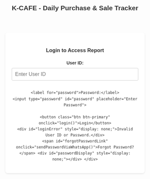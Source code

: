<!DOCTYPE html>
<html lang="en">
<head>
  <meta charset="UTF-8">
  <meta name="viewport" content="width=device-width, initial-scale=1.0">
  <title>K-CAFE Daily Report</title>
  <style>
    body {
      font-family: Arial, sans-serif;
      direction: ltr;
      background-image: url('https://i.postimg.cc/gjGgkCY3/Brown-Coffee-Shop-Logo.png');
      background-size: cover;
      background-repeat: no-repeat;
      background-attachment: fixed;
      background-position: center;
      padding: 10px; /* Reduced padding for mobile */
      line-height: 1.6;
      color: #333;
    }
    .header-container {
        display: flex;
        flex-direction: column; /* Stack elements vertically on small screens */
        align-items: center;
        margin-bottom: 20px;
        text-align: center; /* Center text in the header */
    }
    h2 {
      text-align: center;
      color: #333;
      margin: 0 0 10px 0; /* Adjusted margin */
      text-shadow: 1px 1px 2px rgba(255,255,255,0.7);
      flex-grow: 1;
      width: 100%; /* Full width on small screens */
    }
    #reportDate {
        font-size: 1em; /* Slightly smaller font for mobile */
        color: #555;
        text-align: center; /* Center date on small screens */
        width: 100%; /* Full width on small screens */
    }
    form {
      background: rgba(255, 255, 255, 0.9);
      padding: 15px; /* Reduced padding for mobile */
      border-radius: 8px;
      box-shadow: 0 2px 4px rgba(0,0,0,0.1);
      margin-bottom: 20px;
    }
    label {
      display: block;
      margin-bottom: 5px;
      font-weight: bold;
    }
    select, input[type="number"], input[type="text"], input[type="password"] { /* Added password input */
      padding: 10px;
      margin-bottom: 15px;
      font-size: 16px;
      width: 100%; /* Make inputs full width */
      border: 1px solid #ccc;
      border-radius: 4px;
      box-sizing: border-box;
    }
     .inventory-item {
        display: flex;
        flex-direction: column; /* Stack inventory item inputs vertically */
        margin-bottom: 10px;
        border: 1px solid #eee; /* Add border for clarity */
        padding: 10px;
        border-radius: 4px;
    }
    .inventory-item input[type="text"] {
        margin-right: 0; /* Remove right margin */
        margin-bottom: 10px; /* Add bottom margin */
        width: 100%; /* Full width */
    }
     .inventory-item input[type="number"] {
        width: 100%; /* Full width */
        margin-bottom: 10px; /* Add bottom margin */
    }
    .inventory-item input[type="number"].unit-cost {
        width: 100%; /* Full width */
        margin-left: 0; /* Remove left margin */
        margin-bottom: 0; /* Remove bottom margin */
    }

    button.btn {
      display: block;
      width: 100%;
      padding: 12px;
      margin-top: 10px;
      font-size: 18px;
      border: none;
      border-radius: 4px;
      cursor: pointer;
      transition: background-color 0.3s ease;
    }
    button.btn-primary {
        background-color: #007BFF;
        color: white;
    }
    button.btn-primary:hover {
        background-color: #0056b3;
    }
    button.btn-secondary {
        background-color: #6c757d; /* Grey color for cancel */
        color: white;
    }
     button.btn-secondary:hover {
        background-color: #5a6268;
    }
    button.btn-remove { /* Style for remove button in table */
        background-color: #dc3545; /* Red color for remove */
        color: white;
        padding: 5px 10px;
        font-size: 14px;
        width: auto;
        margin: 0;
    }
    button.btn-remove:hover {
        background-color: #c82333;
    }
     button.btn-add-inventory { /* Style for add inventory button */
        background-color: #28a745; /* Green color for add inventory */
        color: white;
        padding: 8px 15px;
        font-size: 16px;
        width: auto;
        margin-top: 10px;
    }
     button.btn-add-inventory:hover {
        background-color: #218838;
    }
    button.btn-remove-inventory { /* Style for remove inventory button */
        background-color: #dc3545; /* Red color */
        color: white;
        padding: 4px 8px;
        font-size: 12px;
        margin-left: 10px;
        border-radius: 4px;
        cursor: pointer;
    }
     button.btn-remove-inventory:hover {
        background-color: #c82333;
    }


    table {
      width: 100%;
      margin-top: 20px;
      border-collapse: collapse;
      background: rgba(255, 255, 255, 0.9);
      box-shadow: 0 2px 4px rgba(0,0,0,0.1);
      border-radius: 8px;
      overflow-x: auto; /* Add horizontal scroll for table on small screens */
      display: block; /* Make table a block element for scrolling */
      white-space: nowrap; /* Prevent text wrapping in table cells */
    }
     table th, table td {
        white-space: nowrap; /* Ensure nowrap for table cells */
     }

    th, td {
      padding: 12px;
      text-align: center;
      border: 1px solid #ddd;
    }
    th {
      background-color: #f2f2f2;
      font-weight: bold;
      color: #333;
    }
    tr:nth-child(even) {
      background-color: #f9f9f9;
    }
    tr:hover {
      background-color: #e9e9e9;
    }
    /* Style for the day end report section */
    #dayEndReport {
      margin-top: 30px;
      padding: 20px;
      background: rgba(255, 255, 255, 0.9);
      border-radius: 8px;
      box-shadow: 0 2px 4px rgba(0,0,0,0.1);
    }
    #dayEndReport h3 {
      text-align: center;
      color: #333;
      margin-bottom: 15px;
    }
    #dayEndReport p {
      font-size: 18px;
      margin-bottom: 10px;
    }
    #dayEndReport .profit {
      color: green;
      font-weight: bold;
    }
    #dayEndReport .loss {
      color: red;
      font-weight: bold;
    }
    /* Style for the share button */
    #shareBtn {
        margin-top: 20px;
        background-color: #25D366; /* WhatsApp green */
        color: white;
    }
    #shareBtn:hover {
        background-color: #1DA851;
    }
    #shareInstructions {
        margin-top: 15px;
        padding: 15px;
        background: rgba(255, 255, 255, 0.9);
        border-radius: 8px;
        box-shadow: 0 2px 4px rgba(0,0,0,0.1);
        /* display: none; /* Hidden by default */ /* Keep visible to show instructions */
    }
     #shareInstructions p {
         font-size: 16px; /* Slightly smaller font for instructions */
     }

    #inventorySection {
        margin-top: 30px;
        padding: 20px;
        background: rgba(255, 255, 255, 0.9);
        border-radius: 8px;
        box-shadow: 0 2px 4px rgba(0,0,0,0.1);
        /* Ensure inventory section is displayed */
        display: block;
        width: 100%; /* Ensure it takes full width */
        box-sizing: border-box; /* Include padding in width */
    }
    #inventorySection h3 {
        text-align: center;
        color: #333;
        margin-bottom: 15px;
    }
    /* Removed initialInventoryForm styles */

     #addCurrentInventoryItemForm {
        margin-bottom: 20px;
        padding-bottom: 15px;
        border-bottom: 1px solid #ccc;
    }
    #currentInventory {
        margin-top: 15px;
         /* Ensure current inventory display is block */
        display: block;
        width: 100%;
        box-sizing: border-box;
    }
    #currentInventoryList {
        list-style: none;
        padding: 0;
         /* Ensure list is displayed */
        display: block;
        width: 100%;
        box-sizing: border-box;
    }
    #currentInventoryList li {
        margin-bottom: 8px;
        font-size: 16px;
        display: flex;
        justify-content: space-between;
        align-items: center;
        padding: 5px 0;
        border-bottom: 1px dashed #eee;
        flex-wrap: wrap; /* Allow list items to wrap */
    }
     #currentInventoryList li span {
         flex-grow: 1;
         margin-right: 10px; /* Add some space */
         word-break: break-word; /* Break long words */
     }
     #currentInventoryList li button {
         flex-shrink: 0; /* Prevent button from shrinking */
     }
    #emptyInventoryMessage { /* Style for empty inventory message */
        text-align: center;
        color: #777;
        font-style: italic;
        margin-top: 10px;
    }

    #saveConfirmation { /* Style for save confirmation message */
        text-align: center;
        color: green;
        font-weight: bold;
        margin-top: 10px;
        min-height: 1em; /* Reserve space to prevent layout shift */
    }


     /* Login Form Styles */
     #loginForm {
        background: rgba(255, 255, 255, 0.9);
        padding: 20px;
        border-radius: 8px;
        box-shadow: 0 2px 4px rgba(0,0,0,0.1);
        max-width: 400px; /* Limit width of login form */
        margin: 50px auto; /* Center the login form */
        text-align: center;
     }
     #loginForm input[type="text"], #loginForm input[type="password"] {
         margin-bottom: 15px;
     }
     #loginForm button {
         width: auto; /* Adjust button width */
         padding: 10px 20px;
     }
     #loginError {
         color: red;
         margin-top: 10px;
         font-weight: bold;
     }
     #forgotPasswordLink {
        display: block; /* Make it a block element */
        margin-top: 10px;
        font-size: 0.9em;
        color: #007BFF;
        cursor: pointer;
        text-decoration: underline;
     }
     #forgotPasswordLink:hover {
         color: #0056b3;
     }
     #passwordDisplay {
         margin-top: 15px;
         font-weight: bold;
         color: green;
         /* display: none; /* Hidden by default */ /* Keep visible to show the link */
     }


     /* Hide report content by default */
     #reportContentWrapper {
         display: none;
     }

    /* Ensure the Generate & Share Report section is visible */
    #reportContentWrapper > div:last-child {
        display: block;
        visibility: visible;
    }


  </style>
</head>
<body>

<div class="header-container">
    <h2>K-CAFE - Daily Purchase & Sale Tracker</h2>
    <div id="reportDate"></div> </div>

<div id="loginForm">
    <h3>Login to Access Report</h3>
    <label for="userId">User ID:</label>
    <input type="text" id="userId" placeholder="Enter User ID">

    <label for="password">Password:</label>
    <input type="password" id="password" placeholder="Enter Password">

    <button class="btn btn-primary" onclick="login()">Login</button>
    <div id="loginError" style="display: none;">Invalid User ID or Password.</div>
    <span id="forgotPasswordLink" onclick="sendPasswordViaWhatsApp()">Forgot Password?</span> <div id="passwordDisplay" style="display: none;"></div> </div>


<div id="reportContentWrapper">

    <div id="pdfContent"> <form id="entryForm">
          <label for="entryType">Entry Type:</label>
          <select id="entryType">
            <option value="Sale">Sale</option>
            <option value="Purchase">Purchase</option>
             </select>

          <label for="product">Select Product:</label>
          <select id="product">
            </select>

          <label for="price">Total Price:</label>
          <input type="number" id="price" placeholder="Total Price" min="0">

          <label for="quantity">Quantity:</label>
          <input type="number" id="quantity" placeholder="Quantity" min="1">

          <button class="btn btn-primary" type="button" onclick="addEntry()">Add Entry</button>
          <button class="btn btn-secondary" type="button" onclick="cancelEntry()">Cancel</button> </form>

        <div id="reportContent">
            <table id="dataTable">
              <thead>
                <tr>
                  <th>Entry Type</th>
                  <th>Product</th>
                  <th>Total Price</th>
                  <th>Quantity</th>
                  <th>Unit Price</th>
                  <th>Total</th>
                  <th>Remove</th>
                </tr>
              </thead>
              <tbody>
                </tbody>
            </table>

            <div id="dayEndReport">
              <h3>Day End Summary</h3>
              <p>Total Purchase Cost: <span id="totalPurchaseDisplay">0.00</span></p>
              <p>Total Sale Revenue: <span id="totalSaleDisplay">0.00</span></p>
              <p>Profit/Loss: <span id="profitLossDisplay">0.00</span></p>
            </div>
        </div>


        <div id="inventorySection">
            <h3>Inventory Tracking</h3>

             <div id="addCurrentInventoryItemForm">
                <h4>Add/Update Product in Inventory</h4> <div class="inventory-item">
                    <input type="text" id="newInventoryProductName" class="inventory-product-name" placeholder="Product Name">
                    <input type="number" id="newInventoryQuantity" class="inventory-quantity" placeholder="Quantity" min="0" value="0">
                     <input type="number" id="newInventoryUnitCost" class="unit-cost" placeholder="Unit Cost" min="0" value="0">
                </div>
                <button class="btn btn-add-inventory" onclick="addNewInventoryItem()">Add/Update Product</button> <p style="font-size: 0.9em; color: #777; margin-top: 10px;">Enter name, quantity, and unit cost to add a new product or update an existing one.</p>
            </div>


            <div id="currentInventory">
                <h4>Current Inventory Balance</h4>
                <ul id="currentInventoryList">
                     <li id="emptyInventoryMessage">No inventory items added yet. Use the section above to add products.</li>
                </ul>
            </div>

            <button class="btn btn-primary" onclick="saveAllInventoryChanges()">Save All Inventory Changes</button>
             <div id="saveConfirmation"></div> <p style="font-size: 0.9em; color: #777; margin-top: 10px;">Click this button to save all changes made in the Inventory Tracking section.</p>

        </div>
    </div>


    <div style="margin-top: 30px; padding: 20px; background: rgba(255, 255, 255, 0.9); border-radius: 8px; box-shadow: 0 2px 4px rgba(0,0,0,0.1);">
        <h3 style="text-align: center; color: #333; margin-bottom: 15px;">Generate & Share Report</h3>
        <p style="font-size: 0.9em; color: #777; margin-bottom: 15px;">
            یہاں آپ رپورٹ کو PDF کے طور پر تیار کر سکتے ہیں یا دن کے اختتام کی سمری WhatsApp پر شیئر کر سکتے ہیں۔
        </p>
        <button class="btn" id="pdfBtn" onclick="generateReportPdf()">Generate PDF Report</button> <button class="btn" id="shareBtn" onclick="shareViaWhatsApp()">Share Day End Summary on WhatsApp</button>
        <div id="shareInstructions" style="margin-top: 15px;">
            <h4>رپورٹ شیئر کرنے کا طریقہ:</h4>
            <p>PDF تیار کرنے کے بعد، فائل ڈاؤن لوڈ ہو جائے گی۔ اسے اپنی ڈیوائس کے فائل مینیجر سے تلاش کریں اور WhatsApp یا کسی اور ایپ پر شیئر کریں۔ WhatsApp بٹن صرف سمری کا متن بھیجے گا۔</p>
        </div>
    </div>


</div> <script>
  // Global variables to store total purchase and sale
  let grandTotalPurchase = 0; // Total cost of goods purchased
  let grandTotalSale = 0; // Total revenue from sales
  let grandTotalSaleCost = 0; // Total cost of goods sold

  // Object to store current inventory (will be loaded from localStorage)
  // Structure: { 'productName': { quantity: X, unitCost: Y } }
  let currentInventory = {};

  // Array to store all product names ever added to inventory (for dropdown)
  // Added "Movie" here
  let allProductsAdded = ["Water Bottle 1.5L", "Water Bottle 500ml", "Cold Drinks", "Tea", "Fries", "Chips", "Other", "Can", "Movie"];

  // --- Basic Authentication ---
  const CORRECT_USER_ID = "admin";
  const CORRECT_PASSWORD = "admin";
  const WHATSAPP_PHONE_NUMBER = "923442128439"; // User's WhatsApp number for password recovery and sharing

  // WARNING: This is client-side and not secure for sensitive data.

  function login() {
      const userIdInput = document.getElementById('userId').value;
      const passwordInput = document.getElementById('password').value;
      const loginErrorDiv = document.getElementById('loginError');
      const loginFormDiv = document.getElementById('loginForm');
      const reportContentWrapperDiv = document.getElementById('reportContentWrapper');

      if (userIdInput === CORRECT_USER_ID && passwordInput === CORRECT_PASSWORD) {
          loginFormDiv.style.display = 'none'; // Hide login form
          reportContentWrapperDiv.style.display = 'block'; // Show report content
          loginErrorDiv.style.display = 'none'; // Hide error message

          console.log("Login successful. reportContentWrapper display set to:", reportContentWrapperDiv.style.display); // Log display state

          // Initialize report data after successful login
          displayCurrentDate();
          loadInventory(); // Load inventory and all products on page load
          updateDayEndReportDisplay();

      } else {
          loginErrorDiv.style.display = 'block'; // Show error message
          console.log("Login failed: Invalid User ID or Password.");
      }
  }

  // Function to send password via WhatsApp
  function sendPasswordViaWhatsApp() {
      const message = `Your K-CAFE Daily Report Password is: ${CORRECT_PASSWORD}`;
      const whatsappUrl = `https://wa.me/${WHATSAPP_PHONE_NUMBER}?text=${encodeURIComponent(message)}`;

      // Open WhatsApp in a new tab/window
      window.open(whatsappUrl, '_blank');

      // Optionally show a message on the page indicating WhatsApp is opening
      const passwordDisplayDiv = document.getElementById('passwordDisplay');
      passwordDisplayDiv.textContent = `Opening WhatsApp to send your password...`;
      passwordDisplayDiv.style.display = 'block';
       // Hide the message after a few seconds
       setTimeout(() => {
           passwordDisplayDiv.style.display = 'none';
       }, 5000); // Hide after 5 seconds
  }


  // Function to display the current date
  function displayCurrentDate() {
      const today = new Date();
      const options = { year: 'numeric', month: 'long', day: 'numeric' };
      const formattedDate = today.toLocaleDateString('en-US', options); // Format as "May 7, 2025"
      document.getElementById('reportDate').textContent = `Date: ${formattedDate}`;
  }

  // --- Inventory Functions ---

  // Load inventory and all products from localStorage
  function loadInventory() {
      const savedInventory = localStorage.getItem('kcafeInventory');
      if (savedInventory) {
          try {
              currentInventory = JSON.parse(savedInventory);
               console.log("Loaded currentInventory from localStorage:", currentInventory); // Log loaded inventory
          } catch (e) {
              console.error("Error parsing currentInventory from localStorage:", e);
              currentInventory = {}; // Initialize as empty if parsing fails
          }
      } else {
          currentInventory = {};
           console.log("No inventory found in localStorage. Initializing empty currentInventory.");
      }

      const savedProducts = localStorage.getItem('kcafeAllProducts');
      if (savedProducts) {
          try {
              allProductsAdded = JSON.parse(savedProducts);
               console.log("Loaded allProductsAdded from localStorage:", allProductsAdded); // Log loaded products
          } catch (e) {
               console.error("Error parsing allProductsAdded from localStorage:", e);
               allProductsAdded = []; // Initialize as empty if parsing fails
          }
      } else {
          allProductsAdded = [];
           console.log("No product list found in localStorage. Initializing empty allProductsAdded.");
      }

      displayCurrentInventory();
      updateProductDropdown(); // Update the product dropdown on load
  }

  // Save inventory and all products to localStorage
  function saveInventory() {
      try {
          localStorage.setItem('kcafeInventory', JSON.stringify(currentInventory));
          localStorage.setItem('kcafeAllProducts', JSON.stringify(allProductsAdded));
           console.log("Inventory and product list saved to localStorage."); // Log save action
      } catch (e) {
           console.error("Error saving to localStorage:", e);
            // Optionally display a message to the user that saving failed
      }
  }

  // Display current inventory
  function displayCurrentInventory() {
      console.log("displayCurrentInventory function called."); // Log function call
      const inventoryList = document.getElementById('currentInventoryList');
      if (!inventoryList) {
          console.error("Error: #currentInventoryList element not found!"); // Log if element is missing
          return; // Exit if element is not found
      }
      inventoryList.innerHTML = ''; // Clear previous display
      console.log("currentInventory object:", currentInventory); // Log current inventory content

      const sortedProducts = Object.keys(currentInventory).sort();

      if (sortedProducts.length === 0) {
          console.log("currentInventory is empty. Displaying empty message."); // Log if empty
          // Display message if inventory is empty
          const emptyMessageItem = document.createElement('li');
          emptyMessageItem.id = 'emptyInventoryMessage';
          emptyMessageItem.textContent = 'No inventory items added yet. Use the section above to add products.';
          inventoryList.appendChild(emptyMessageItem);
      } else {
          console.log(`currentInventory has ${sortedProducts.length} items. Displaying list.`); // Log if not empty
          // Display inventory items if not empty
          sortedProducts.forEach(productName => {
              const item = currentInventory[productName];
              const listItem = document.createElement('li');
              listItem.innerHTML = `
                  <span>${productName}: ${item.quantity} (Cost: ${item.unitCost.toFixed(2)} each)</span>
                  <button class="btn-remove-inventory" onclick="removeInventoryItem('${productName}')">Remove</button>
              `;
              inventoryList.appendChild(listItem);
               console.log(`Added list item for product: ${productName}`); // Log each item added
          });
      }
  }

    // Update the product select dropdown based on all products ever added
    function updateProductDropdown() {
        const productSelect = document.getElementById('product');
        if (!productSelect) {
             console.error("Error: #product select element not found!"); // Log if element is missing
             return; // Exit if element is not found
        }
        productSelect.innerHTML = ''; // Clear existing options

        // Add a default disabled option
        const defaultOption = document.createElement('option');
        defaultOption.value = "";
        defaultOption.textContent = "Select Product";
        defaultOption.disabled = true;
        defaultOption.selected = true;
        productSelect.appendChild(defaultOption);

        // Sort all products alphabetically
        const sortedAllProducts = allProductsAdded.sort();

        // Log the array content to console for debugging
        console.log("allProductsAdded array content for dropdown:", sortedAllProducts);


        sortedAllProducts.forEach(productName => {
            const option = document.createElement('option');
            option.value = productName;
            option.textContent = productName;
            productSelect.appendChild(option);
        });
         console.log(`Product dropdown updated with ${sortedAllProducts.length} options.`); // Log update count
    }


  // Add a field to the initial inventory form (This function is now less relevant but kept for potential future use or if user changes mind)
  function addInitialInventoryField() {
      const initialInventoryInputsDiv = document.getElementById('initialInventoryInputs');

      const itemDiv = document.createElement('div');
      itemDiv.classList.add('inventory-item');

      const productInput = document.createElement('input');
      productInput.type = 'text';
      productInput.classList.add('inventory-product-name');
      productInput.placeholder = 'Product Name';

      const quantityInput = document.createElement('input');
      quantityInput.type = 'number';
      quantityInput.classList.add('inventory-quantity');
      quantityInput.placeholder = 'Quantity';
      quantityInput.min = '0';
      quantityInput.value = '0';

      const unitCostInput = document.createElement('input');
      unitCostInput.type = 'number';
      unitCostInput.classList.add('unit-cost');
      unitCostInput.placeholder = 'Unit Cost';
      unitCostInput.min = '0';
      unitCostInput.value = '0';
      unitCostInput.step = '0.01'; // Allow decimal values for cost


      itemDiv.appendChild(productInput);
      itemDiv.appendChild(quantityInput);
      itemDiv.appendChild(unitCostInput); // Add unit cost input
      initialInventoryInputsDiv.appendChild(itemDiv);
  }

  // Process data from the initial inventory form (This function is now less relevant but kept)
  function processInitialInventoryForm() {
      const initialInventoryInputsDiv = document.getElementById('initialInventoryInputs');
      const items = initialInventoryInputsDiv.querySelectorAll('.inventory-item');

      items.forEach(item => {
          const productNameInput = item.querySelector('.inventory-product-name');
          const quantityInput = item.querySelector('.inventory-quantity');
          const unitCostInput = item.querySelector('.unit-cost');

          const productName = productNameInput.value.trim();
          const quantity = parseInt(quantityInput.value);
          const unitCost = parseFloat(unitCostInput.value);

          if (productName && !isNaN(quantity) && quantity >= 0 && !isNaN(unitCost) && unitCost >= 0) {
              currentInventory[productName] = { quantity: quantity, unitCost: unitCost };
              if (!allProductsAdded.includes(productName)) {
                  allProductsAdded.push(productName);
              }
          } else if (productName) { // Log warning if product name is entered but other fields are invalid
               console.log(`Warning: Invalid input for initial inventory product "${productName}". Please check quantity and unit cost.`);
          }
      });

      // Clear the initial inventory form fields after processing
      initialInventoryInputsDiv.innerHTML = '';
  }

  // Process data from the single inventory item form (does NOT save to localStorage)
  function processNewInventoryItemForm() {
      const productNameInput = document.getElementById('newInventoryProductName');
      const quantityInput = document.getElementById('newInventoryQuantity');
      const unitCostInput = document.getElementById('newInventoryUnitCost');

      const productName = productNameInput.value.trim();
      const quantity = parseInt(quantityInput.value);
      const unitCost = parseFloat(unitCostInput.value);

      if (productName && !isNaN(quantity) && quantity >= 0 && !isNaN(unitCost) && unitCost >= 0) {
          currentInventory[productName] = { quantity: quantity, unitCost: unitCost };
          if (!allProductsAdded.includes(productName)) {
              allProductsAdded.push(productName); // Add product name to allProductsAdded array
              console.log(`Added "${productName}" to allProductsAdded.`); // Log when product is added to array
          } else {
               console.log(`Product "${productName}" already in allProductsAdded.`); // Log if product is already in array
          }
          // Clear the input fields
          productNameInput.value = '';
          quantityInput.value = '0';
          unitCostInput.value = '0';
      } else if (productName) { // Log warning if product name is entered but other fields are invalid
           console.log(`Warning: Invalid input for single inventory product "${productName}". Please check quantity and unit cost.`);
      }
  }

  // Save all inventory changes (processes forms and saves to localStorage)
  function saveAllInventoryChanges() {
      console.log("Save All Inventory Changes button clicked."); // Log button click
      // processInitialInventoryForm(); // No longer needed as initial form is removed
      processNewInventoryItemForm(); // Process single inventory item form data

      saveInventory(); // Save the combined inventory to localStorage
      displayCurrentInventory(); // Update the displayed inventory list
      updateProductDropdown(); // Update the product dropdown

      // Display save confirmation message
      const saveConfirmationDiv = document.getElementById('saveConfirmation');
      saveConfirmationDiv.textContent = 'Inventory saved successfully!';
      setTimeout(() => {
          saveConfirmationDiv.textContent = ''; // Clear message after a few seconds
      }, 3000); // Message visible for 3 seconds

      console.log('Inventory changes saved!'); // Optional confirmation message
  }

  // Remove a product from the inventory (only removes from current inventory, not the dropdown list)
  function removeInventoryItem(productName) {
      if (currentInventory.hasOwnProperty(productName)) {
          delete currentInventory[productName]; // Remove the product from currentInventory
          // Also remove from allProductsAdded if it's the only instance (optional, keeping it simplifies dropdown)
          // For now, we keep it in allProductsAdded so it remains an option in the dropdown
          saveInventory(); // Save to localStorage
      }
      displayCurrentInventory(); // Update display (product will disappear from inventory list)
  }


  // --- Entry Functions ---

  function addEntry() {
    // Get values from the form inputs
    const entryType = document.getElementById('entryType').value;
    const product = document.getElementById('product').value;
    const price = parseFloat(document.getElementById('price').value); // This is total price for the entry
    const quantity = parseInt(document.getElementById('quantity').value);

     // Validate product selection
    if (!product) {
        console.log('Please select a product.');
        return;
    }


    // Validate inputs
    if (!entryType || isNaN(price) || price < 0 || isNaN(quantity) || quantity <= 0) {
      console.log('Please fill in all fields with valid numbers.');
      // In a real application, you would display a message on the page
      return;
    }

    // Calculate unit price for display in the table
    const unitPriceDisplay = price / quantity;


    // Update inventory and financial totals based on entry type
    if (currentInventory.hasOwnProperty(product)) { // Check if product exists in inventory
        if (entryType === 'Purchase') {
            currentInventory[product].quantity += quantity; // Add quantity for purchase
            // Optional: Update unit cost based on purchase price (e.g., weighted average)
            // For simplicity here, we'll just add to total purchase cost
            grandTotalPurchase += price; // Add total purchase price to grand total purchase
        } else if (entryType === 'Sale') {
            currentInventory[product].quantity -= quantity; // Subtract quantity for sale
            grandTotalSale += price; // Add total sale price to grand total sale (revenue)

            // Calculate Cost of Goods Sold (COGS) for this sale
             // Ensure unitCost is a number, default to 0 if not available
            const unitCost = currentInventory.hasOwnProperty(product) && currentInventory[product].unitCost ? parseFloat(currentInventory[product].unitCost) : 0;
            const cogs = quantity * unitCost;
            grandTotalSaleCost += cogs; // Add COGS to grand total COGS

            // Optional: Add a check here to prevent selling more than available
            if (currentInventory[product].quantity < 0) {
                console.log(`Warning: Selling more ${product} than available! Current inventory: ${currentInventory[product].quantity}`);
                // You might want to revert the inventory change or show a message to the user
                // For this example, we'll allow negative inventory for simplicity
            }
        }
        saveInventory(); // Save updated inventory
        displayCurrentInventory(); // Update inventory display
    } else {
        console.log(`Error: Product "${product}" not found in inventory. Please add it to inventory first.`);
        // Prevent adding entry if product not in inventory
        return; // Stop adding the entry
    }


    // Get the table body
    const tableBody = document.querySelector('#dataTable tbody');

    // Create a new table row
    const newRow = tableBody.insertRow();

    // Store entry data in the row itself for easy access when removing
    newRow.dataset.entryType = entryType;
    newRow.dataset.total = price; // Store the total price of the entry
    newRow.dataset.product = product; // Store product name
    newRow.dataset.quantity = quantity; // Store quantity
    // Store COGS for Sale entries to revert correctly
    if (entryType === 'Sale') {
        const unitCost = currentInventory.hasOwnProperty(product) && currentInventory[product].unitCost ? parseFloat(currentInventory[product].unitCost) : 0;
        newRow.dataset.cogs = quantity * unitCost;
    } else {
         newRow.dataset.cogs = 0; // COGS is 0 for Purchase entries
    }


    // Create and populate the table cells
    const entryTypeCell = newRow.insertCell();
    entryTypeCell.textContent = entryType;

    const productCell = newRow.insertCell();
    productCell.textContent = product;

    const priceCell = newRow.insertCell();
    priceCell.textContent = price.toFixed(2); // Display total price entered

    const quantityCell = newRow.insertCell();
    quantityCell.textContent = quantity;

    const unitPriceCell = newRow.insertCell(); // Cell for Unit Price
    unitPriceCell.textContent = unitPriceDisplay.toFixed(2); // Display calculated unit price for the entry

    const totalCell = newRow.insertCell();
    totalCell.textContent = price.toFixed(2); // Display total price entered again


    // Add remove button cell
    const removeCell = newRow.insertCell();
    const removeButton = document.createElement('button');
    removeButton.textContent = 'Remove';
    removeButton.classList.add('btn', 'btn-remove');
    removeButton.onclick = function() {
        removeEntry(newRow); // Pass the row element to the remove function
    };
    removeCell.appendChild(removeButton);


    // Update the day end report display
    updateDayEndReportDisplay();

    // Clear the form inputs after adding entry
    clearForm();
  }

  // Function to remove an entry
  function removeEntry(rowElement) {
      // Get the stored data from the row
      const entryType = rowElement.dataset.entryType;
      const total = parseFloat(rowElement.dataset.total); // Total price of the entry
      const product = rowElement.dataset.product; // Get product name
      const quantity = parseInt(rowElement.dataset.quantity); // Get quantity
      const cogs = parseFloat(rowElement.dataset.cogs); // Get COGS for Sale entries


      // Revert financial totals based on entry type
      if (entryType === 'Purchase') {
          grandTotalPurchase -= total; // Subtract total purchase price
          // Revert inventory change
          if (currentInventory.hasOwnProperty(product)) {
              currentInventory[product].quantity -= quantity; // Subtract quantity when removing purchase
          }
      } else if (entryType === 'Sale') {
          grandTotalSale -= total; // Subtract total sale price (revenue)
          grandTotalSaleCost -= cogs; // Subtract COGS

           // Revert inventory change
           if (currentInventory.hasOwnProperty(product)) {
              currentInventory[product].quantity += quantity; // Add quantity back when removing sale
           }
      }

      // Remove the row from the table
      rowElement.remove();

      // Update the day end report display and inventory display
      updateDayEndReportDisplay();
      saveInventory(); // Save updated inventory
      displayCurrentInventory(); // Update inventory display

  }


  // Function to clear the form inputs
  function clearForm() {
    document.getElementById('price').value = '';
    document.getElementById('quantity').value = '';
    const productSelect = document.getElementById('product');
    if (productSelect.options.length > 0) {
        productSelect.selectedIndex = 0; // Reset to the first option (Select Product)
    }
    document.getElementById('entryType').selectedIndex = 0; // Reset entry type to Sale
  }

  // Function to handle cancel button click
  function cancelEntry() {
      clearForm(); // Simply clear the form inputs
  }

  // Function to update the day end report display
  function updateDayEndReportDisplay() {
    const totalPurchaseDisplay = document.getElementById('totalPurchaseDisplay');
    const totalSaleDisplay = document.getElementById('totalSaleDisplay');
    const profitLossDisplay = document.getElementById('profitLossDisplay');

    // Calculate profit/loss using Total Sale Revenue and Total Cost of Goods Sold
    const profitLoss = grandTotalSale - grandTotalSaleCost;

    // Update the display elements
    totalPurchaseDisplay.textContent = grandTotalPurchase.toFixed(2); // Display total purchase cost
    totalSaleDisplay.textContent = grandTotalSale.toFixed(2); // Display total sale revenue

    // Update profit/loss display and apply styling
    profitLossDisplay.textContent = profitLoss.toFixed(2);
    profitLossDisplay.classList.remove('profit', 'loss'); // Remove previous classes
    if (profitLoss > 0) {
      profitLossDisplay.classList.add('profit');
    } else if (profitLoss < 0) {
      profitLossDisplay.classList.add('loss');
    }
  }

   // Function to generate PDF report (Export PDF format function)
  function generateReportPdf() {
      // Target the new container div that includes report content and inventory
      const element = document.getElementById('pdfContent');

      // Log the innerHTML of the target element before PDF generation
      console.log("Content of #pdfContent before PDF generation:", element.innerHTML);

      const tableBody = document.querySelector('#dataTable tbody');
      const rowCount = tableBody.rows.length;
      console.log(`Attempting to generate PDF from #pdfContent. Rows in table: ${rowCount}`); // Log row count


      // Options for html2pdf - adjust as needed for layout
      const pdfOptions = {
          margin: 10,
          filename: 'K-CAFE_Daily_Report.pdf',
          image: { type: 'jpeg', quality: 0.98 },
          html2canvas: { scale: 2 },
          jsPDF: { unit: 'mm', format: 'a4', orientation: 'portrait' }
      };

      // Add a brief delay to ensure all content is rendered before PDF generation
      setTimeout(() => {
          console.log("Generating PDF after delay..."); // Log before generation
          html2pdf().from(element).set(pdfOptions).save().then(() => {
               console.log("PDF generation complete."); // Log after generation
               // Optionally show instructions after PDF generation
               // document.getElementById('shareInstructions').style.display = 'block'; // Keep instructions visible
          }).catch(error => {
              console.error("Error generating PDF:", error); // Log any errors
              // Optionally display an error message to the user
          });
      }, 5000); // Increased delay to 5000ms (5 seconds)


  }


  // Function to share day end summary via WhatsApp
  function shareViaWhatsApp() {
      const totalPurchase = document.getElementById('totalPurchaseDisplay').textContent;
      const totalSale = document.getElementById('totalSaleDisplay').textContent;
      const profitLoss = document.getElementById('profitLossDisplay').textContent;

      // Get current inventory balance for the message
      let inventorySummary = "Current Inventory:\n";
      const sortedProducts = Object.keys(currentInventory).sort();
      if (sortedProducts.length === 0) {
          inventorySummary += "No inventory items added.";
      } else {
          sortedProducts.forEach(productName => {
              const item = currentInventory[productName];
              inventorySummary += `${productName}: ${item.quantity} (Cost: ${item.unitCost.toFixed(2)} each)\n`;
          });
      }


      const message = `*K-CAFE Day End Report*\n\nTotal Purchase Cost: ${totalPurchase}\nTotal Sale Revenue: ${totalSale}\nProfit/Loss: ${profitLoss}\n\n${inventorySummary}`;

      // Use the specified WhatsApp number
      const phoneNumber = WHATSAPP_PHONE_NUMBER; // Using the constant defined at the top

      // Construct the WhatsApp URL
      const whatsappUrl = `https://wa.me/${phoneNumber}?text=${encodeURIComponent(message)}`;

      // Open WhatsApp in a new tab/window
      window.open(whatsappUrl, '_blank');

      // Optionally hide instructions after attempting to share
      // document.getElementById('shareInstructions').style.display = 'none'; // Keep instructions visible for clarity
  }


  // Initialize the day end report display, date, and load inventory on page load
  // Initial load happens AFTER successful login
  // document.addEventListener('DOMContentLoaded', () => {
  //     displayCurrentDate();
  //     loadInventory(); // Load inventory and all products on page load
  //     updateDayEndReportDisplay();
  // });

</script>

<script src="https://cdnjs.cloudflare.com/ajax/libs/html2pdf.js/0.10.1/html2pdf.bundle.min.js"></script>

</body>
</html>

